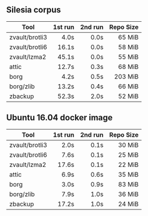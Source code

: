 
## Silesia corpus

| Tool           | 1st run | 2nd run | Repo Size |
| -------------- | -------:| -------:| ---------:|
| zvault/brotli3 |    4.0s |    0.0s |    65 MiB |
| zvault/brotli6 |   16.1s |    0.0s |    58 MiB |
| zvault/lzma2   |   45.1s |    0.0s |    55 MiB |
| attic          |   12.7s |    0.3s |    68 MiB |
| borg           |    4.2s |    0.5s |   203 MiB |
| borg/zlib      |   13.2s |    0.4s |    66 MiB |
| zbackup        |   52.3s |    2.0s |    52 MiB |


## Ubuntu 16.04 docker image

| Tool           | 1st run | 2nd run | Repo Size |
| -------------- | -------:| -------:| ---------:|
| zvault/brotli3 |    2.0s |    0.1s |    30 MiB |
| zvault/brotli6 |    7.6s |    0.1s |    25 MiB |
| zvault/lzma2   |   17.6s |    0.1s |    22 MiB |
| attic          |    6.9s |    0.6s |    35 MiB |
| borg           |    3.0s |    0.9s |    83 MiB |
| borg/zlib      |    7.9s |    1.0s |    36 MiB |
| zbackup        |   17.2s |    1.0s |    24 MiB |
